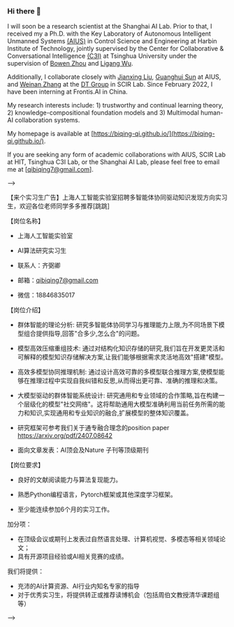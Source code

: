 ### Hi there 👋

<!--
**Biqing-Qi/Biqing-Qi** is a ✨ _special_ ✨ repository because its `README.md` (this file) appears on your GitHub profile.

Here are some ideas to get you started:

- I’m currently working on ...
- 🌱 I’m currently learning ...
- 👯 I’m looking to collaborate on ...
- 🤔 I’m looking for help with ...
- 💬 Ask me about ...
-  How to reach me: ...
- 😄 Pronouns: ...
- ⚡ Fun fact: ...
-->
I will soon be a research scientist at the Shanghai AI Lab. Prior to that, I received my a Ph.D. with the Key Laboratory of Autonomous Intelligent Unmanned Systems [(AIUS)](https://aius.hit.edu.cn/12888/list.htm) in Control Science and Engineering at Harbin Institute of Technology, jointly supervised by the Center for Collaborative & Conversational Intelligence [(C3I)](http://c3i.ee.tsinghua.edu.cn/people/) at Tsinghua University under the supervision of [Bowen Zhou](http://web.ee.tsinghua.edu.cn/zhoubowen/zh_CN/index.htm) and [Ligang Wu](https://homepage.hit.edu.cn/wuligang). 

Additionally, I collaborate closely with [Jianxing Liu](https://homepage.hit.edu.cn/jianxingliu), [Guanghui Sun](https://homepage.hit.edu.cn/guanghuisun) at AIUS, and [Weinan Zhang](https://homepage.hit.edu.cn/zhangweinan?lang=zh) at the [DT Group](http://ir.hit.edu.cn/~dt/people/) in SCIR Lab. Since February 2022, I have been interning at Frontis.AI in China.

My research interests include: 1) trustworthy and continual learning theory, 2) knowledge-compositional foundation models and 3) Multimodal human-AI collaboration systems.

My homepage is available at [https://biqing-qi.github.io/](https://biqing-qi.github.io/).

If you are seeking any form of academic collaborations with AIUS, SCIR Lab at HIT, Tsinghua C3I Lab, or the Shanghai AI Lab, please feel free to email me at [qibiqing7@gmail.com].

-->

【来个实习生广告】上海人工智能实验室招聘多智能体协同驱动知识发现方向实习生，欢迎各位老师同学多多推荐[跳跳]

【岗位名称】

- 上海人工智能实验室

- AI算法研究实习生

- 联系人：齐弼卿

- 邮箱：qibiqing7@gmail.com

- 微信：18846835017

【岗位介绍】

- 群体智能的理论分析: 研究多智能体协同学习与推理能力上限,为不同场景下模型组合提供指导,回答"合多少,怎么合"的问题。

- 模型高效压缩重组技术: 通过对结构化知识存储的研究,我们旨在开发更灵活和可解释的模型知识存储解决方案,让我们能够根据需求灵活地高效"搭建"模型。

- 高效多模型协同推理机制: 通过设计高效可靠的多模型联合推理方案,使模型能够在推理过程中实现自我纠错和反思,从而得出更可靠、准确的推理和决策。

- 大模型驱动的群体智能系统设计: 研究通用和专业领域的合作策略,旨在构建一个层级化的模型"社交网络"。这将帮助通用大模型准确利用当前任务所需的能力和知识,实现通用和专业知识的融合,扩展模型的整体知识覆盖。

- 研究框架可参考我们关于通专融合理念的position paper https://arxiv.org/pdf/2407.08642

- 面向文章发表：AI顶会及Nature 子刊等顶级期刊

【岗位要求】

- 良好的文献阅读能力与算法复现能力。

- 熟悉Python编程语言，Pytorch框架或其他深度学习框架。

- 至少能连续参加6个月的实习工作。

加分项：

- 在顶级会议或期刊上发表过自然语言处理、计算机视觉、多模态等相关领域论文；
- 具有开源项目经验或AI相关竞赛的成绩。

我们将提供：

-  充沛的AI计算资源、AI行业内知名专家的指导
-  对于优秀实习生，将提供转正或推荐读博机会（包括周伯文教授清华课题组等）

-->
<!--
### 📎 Homepages

### 🔥 News

### 💻 Recent Papers

#### 📫 Trustworthy machine learing 

#### 😄 Continual machine Learing 

#### 🌱 Long Sequence Modeling

#### 💬 Multimodal human-AI Collaboration systems
-->

